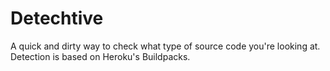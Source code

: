 # Detechtive

A quick and dirty way to check what type of source code you're looking at. Detection is based on Heroku's Buildpacks.
